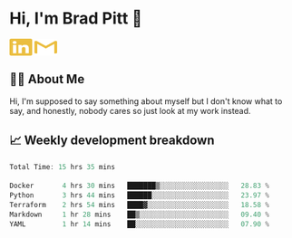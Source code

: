 # Hi, I'm Brad Pitt 👋


<a href="https://www.linkedin.com/in/mathias-mauraisin/" target="blank"><img align="center" src="./icons/linkedin.svg" alt="https://www.linkedin.com/in/mathias-mauraisin/" height="30" width="40" /></a>
<a href="mailto:mathias.mauraisin.pro@gmail.com" target="blank"><img align="center" src="./icons/gmail.svg" alt="redrew" height="30" width="40" /></a>




<!-- ![snap](images/Snap_dark.png?raw=true) -->
<!-- ![snap](images/Snap_dark_bg.png?raw=true) -->


<!-- [![My Skills](https://skillicons.dev/icons?i=c,cpp,html,css,js,ts,)](https://skillicons.dev) -->

## 🙋‍♂️&nbsp;About Me

Hi, I'm supposed to say something about myself but I don't know what to say, and honestly, nobody cares so just look at my work instead.

## 📈&nbsp;Weekly development breakdown

<!-- [![mamaurai's 42 stats](https://badge42.vercel.app/api/v2/cl1l4qz93000609l4yixitcl4/stats?cursusId=21&coalitionId=45)](https://github.com/JaeSeoKim/badge42) -->





<!--START_SECTION:waka-->

```rust
Total Time: 15 hrs 35 mins

Docker       4 hrs 30 mins   ███████▒░░░░░░░░░░░░░░░░░   28.83 %
Python       3 hrs 44 mins   ██████░░░░░░░░░░░░░░░░░░░   23.97 %
Terraform    2 hrs 54 mins   ████▓░░░░░░░░░░░░░░░░░░░░   18.58 %
Markdown     1 hr 28 mins    ██▒░░░░░░░░░░░░░░░░░░░░░░   09.40 %
YAML         1 hr 14 mins    ██░░░░░░░░░░░░░░░░░░░░░░░   07.90 %
```

<!--END_SECTION:waka-->


